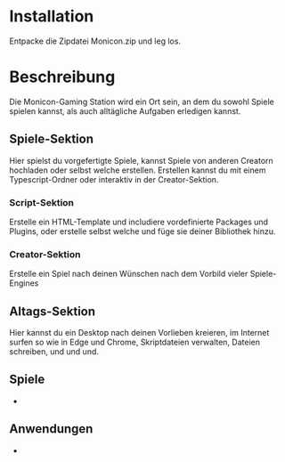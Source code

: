 # Installation
Entpacke die Zipdatei Monicon.zip und leg los.

# Beschreibung

Die Monicon-Gaming Station wird ein Ort sein, an dem du sowohl Spiele spielen kannst, als auch alltägliche Aufgaben erledigen kannst.

## Spiele-Sektion
Hier spielst du vorgefertigte Spiele, kannst Spiele von anderen Creatorn hochladen oder selbst welche erstellen.
Erstellen kannst du mit einem Typescript-Ordner oder interaktiv in der Creator-Sektion.

### Script-Sektion
Erstelle ein HTML-Template und includiere vordefinierte Packages und Plugins, oder erstelle selbst welche und füge sie deiner Bibliothek hinzu.

### Creator-Sektion
Erstelle ein Spiel nach deinen Wünschen nach dem Vorbild vieler Spiele-Engines


## Altags-Sektion

Hier kannst du ein Desktop nach deinen Vorlieben kreieren, im Internet surfen so wie in Edge und Chrome, Skriptdateien verwalten, Dateien schreiben, und und und.


## Spiele
-

## Anwendungen
-

